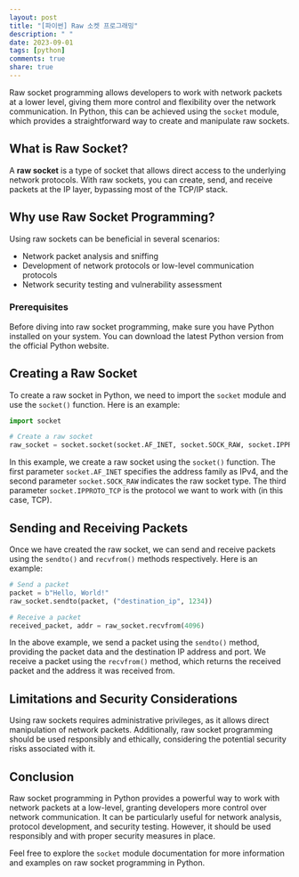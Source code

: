 ```yaml
---
layout: post
title: "[파이썬] Raw 소켓 프로그래밍"
description: " "
date: 2023-09-01
tags: [python]
comments: true
share: true
---
```


Raw socket programming allows developers to work with network packets at a lower level, giving them more control and flexibility over the network communication. In Python, this can be achieved using the `socket` module, which provides a straightforward way to create and manipulate raw sockets.

## What is Raw Socket?

A **raw socket** is a type of socket that allows direct access to the underlying network protocols. With raw sockets, you can create, send, and receive packets at the IP layer, bypassing most of the TCP/IP stack.

## Why use Raw Socket Programming?

Using raw sockets can be beneficial in several scenarios:

- Network packet analysis and sniffing
- Development of network protocols or low-level communication protocols
- Network security testing and vulnerability assessment

### Prerequisites

Before diving into raw socket programming, make sure you have Python installed on your system. You can download the latest Python version from the official Python website.

## Creating a Raw Socket

To create a raw socket in Python, we need to import the `socket` module and use the `socket()` function. Here is an example:

```python
import socket

# Create a raw socket
raw_socket = socket.socket(socket.AF_INET, socket.SOCK_RAW, socket.IPPROTO_TCP)
```

In this example, we create a raw socket using the `socket()` function. The first parameter `socket.AF_INET` specifies the address family as IPv4, and the second parameter `socket.SOCK_RAW` indicates the raw socket type. The third parameter `socket.IPPROTO_TCP` is the protocol we want to work with (in this case, TCP).

## Sending and Receiving Packets

Once we have created the raw socket, we can send and receive packets using the `sendto()` and `recvfrom()` methods respectively. Here is an example:

```python
# Send a packet
packet = b"Hello, World!"
raw_socket.sendto(packet, ("destination_ip", 1234))

# Receive a packet
received_packet, addr = raw_socket.recvfrom(4096)
```

In the above example, we send a packet using the `sendto()` method, providing the packet data and the destination IP address and port. We receive a packet using the `recvfrom()` method, which returns the received packet and the address it was received from.

## Limitations and Security Considerations

Using raw sockets requires administrative privileges, as it allows direct manipulation of network packets. Additionally, raw socket programming should be used responsibly and ethically, considering the potential security risks associated with it.

## Conclusion

Raw socket programming in Python provides a powerful way to work with network packets at a low-level, granting developers more control over network communication. It can be particularly useful for network analysis, protocol development, and security testing. However, it should be used responsibly and with proper security measures in place.

Feel free to explore the `socket` module documentation for more information and examples on raw socket programming in Python.